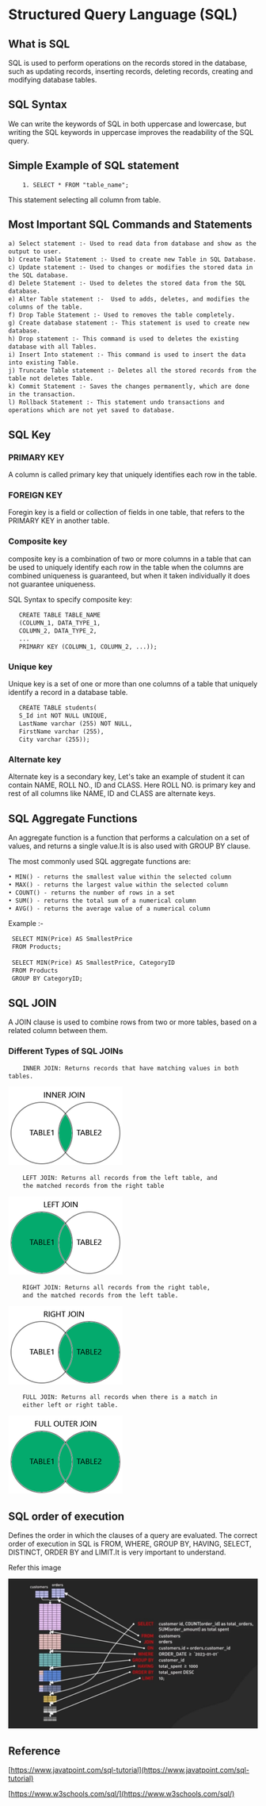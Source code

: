# Structured Query Language (SQL)


## What is SQL
SQL is used to perform operations on the records stored in the database, such as updating records, inserting records, deleting records, creating and modifying database tables.

## SQL Syntax
We  can write the keywords of SQL in both uppercase and lowercase, but writing the SQL keywords in uppercase improves the readability of the SQL query. 

## Simple Example of SQL statement
        1. SELECT * FROM "table_name";
This statement selecting all column from table.

## Most Important SQL Commands and Statements
    a) Select statement :- Used to read data from database and show as the output to user.
    b) Create Table Statement :- Used to create new Table in SQL Database.
    c) Update statement :- Used to changes or modifies the stored data in the SQL database.
    d) Delete Statement :- Used to deletes the stored data from the SQL database.
    e) Alter Table statement :-  Used to adds, deletes, and modifies the columns of the table.
    f) Drop Table Statement :- Used to removes the table completely. 
    g) Create database statement :- This statement is used to create new database.
    h) Drop statement :- This command is used to deletes the existing database with all Tables.
    i) Insert Into statement :- This command is used to insert the data into existing Table.
    j) Truncate Table statement :- Deletes all the stored records from the table not deletes Table.
    k) Commit Statement :- Saves the changes permanently, which are done in the transaction.
    l) Rollback Statement :- This statement undo transactions and operations which are not yet saved to database. 


## SQL Key
### PRIMARY KEY
A column is called primary key that uniquely identifies each row in the table.
### FOREIGN KEY
Foregin key is a field or collection of fields in one table, that refers to the PRIMARY KEY in another table.
### Composite key
composite key is a combination of two or more columns in a table that can be used to uniquely identify each row in the table when the columns are combined uniqueness is guaranteed, but when it taken individually it does not guarantee uniqueness.

SQL Syntax to specify composite key:

       CREATE TABLE TABLE_NAME
       (COLUMN_1, DATA_TYPE_1,
       COLUMN_2, DATA_TYPE_2,
       ...
       PRIMARY KEY (COLUMN_1, COLUMN_2, ...));  

### Unique key 
Unique key is a set of one or more than one columns of a table that uniquely identify a record in a database table.

       CREATE TABLE students(
       S_Id int NOT NULL UNIQUE,  
       LastName varchar (255) NOT NULL,  
       FirstName varchar (255),  
       City varchar (255));
       
### Alternate key
Alternate key is a secondary key, Let's take an example of student it can contain NAME, ROLL NO., ID and CLASS. Here ROLL NO. is primary key and rest of all columns like NAME, ID and CLASS are alternate keys.

## SQL Aggregate Functions
An aggregate function is a function that performs a calculation on a set of values, and returns a single value.It is is also used with GROUP BY clause.

The most commonly used SQL aggregate functions are:

    • MIN() - returns the smallest value within the selected column 
    • MAX() - returns the largest value within the selected column 
    • COUNT() - returns the number of rows in a set 
    • SUM() - returns the total sum of a numerical column 
    • AVG() - returns the average value of a numerical column    

Example :- 
     

     SELECT MIN(Price) AS SmallestPrice
     FROM Products;

     SELECT MIN(Price) AS SmallestPrice, CategoryID
     FROM Products
     GROUP BY CategoryID;

## SQL JOIN
A JOIN clause is used to combine rows from two or more tables, based on a related column between them.

### Different Types of SQL JOINs
        INNER JOIN: Returns records that have matching values in both tables.
![alt text](Source/image.png)

        LEFT JOIN: Returns all records from the left table, and
        the matched records from the right table 
![alt text](Source/image-1.png)

        RIGHT JOIN: Returns all records from the right table, 
        and the matched records from the left table.
![alt text](Source/image-2.png)

        FULL JOIN: Returns all records when there is a match in
        either left or right table.
![alt text](Source/image-3.png)

## SQL order of execution
Defines the order in which the clauses of a query are evaluated. The correct order of execution in SQL is FROM, WHERE, GROUP BY, HAVING, SELECT, DISTINCT, ORDER BY and LIMIT.It is very important to understand.

Refer this image

![alt text](Source/image-4.png)

## Reference
[https://www.javatpoint.com/sql-tutorial](https://www.javatpoint.com/sql-tutorial)

[https://www.w3schools.com/sql/](https://www.w3schools.com/sql/)